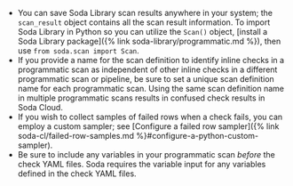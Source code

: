 * You can save Soda Library scan results anywhere in your system; the `scan_result` object contains all the scan result information. To import Soda Library in Python so you can utilize the `Scan()` object, [install a Soda Library package]({% link soda-library/programmatic.md %}), then use `from soda.scan import Scan`.
* If you provide a name for the scan definition to identify inline checks in a programmatic scan as independent of other inline checks in a different programmatic scan or pipeline, be sure to set a unique scan definition name for each programmatic scan. Using the same scan definition name in multiple programmatic scans results in confused check results in Soda Cloud.
* If you wish to collect samples of failed rows when a check fails, you can employ a custom sampler; see [Configure a failed row sampler]({% link soda-cl/failed-row-samples.md %}#configure-a-python-custom-sampler).
* Be sure to include any variables in your programmatic scan *before* the check YAML files. Soda requires the variable input for any variables defined in the check YAML files.